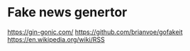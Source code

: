 # Fake news genertor

https://gin-gonic.com/
https://github.com/brianvoe/gofakeit
https://en.wikipedia.org/wiki/RSS
